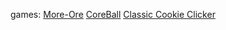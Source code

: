 games:
[More-Ore](acorn13.github.io/more-ore/)
[CoreBall](https://acorn13.github.io/cc-classic/)
[Classic Cookie Clicker](https://acorn13.github.io/cc-classic/)

